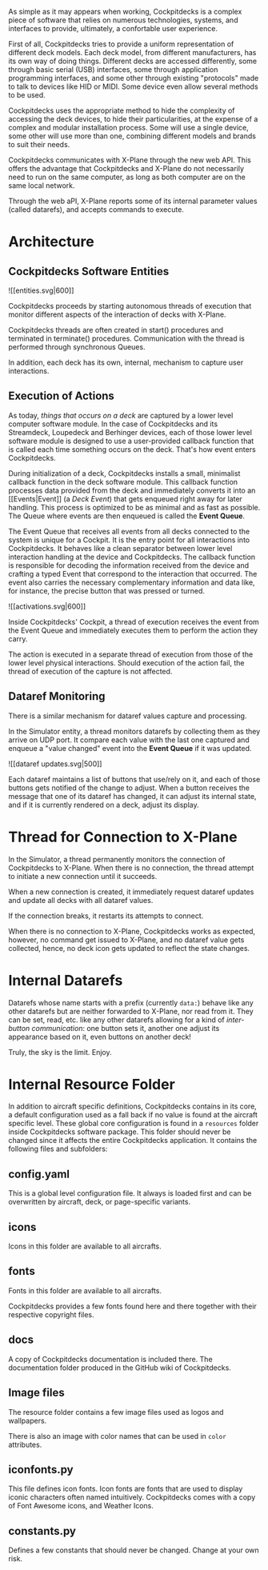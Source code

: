 As simple as it may appears when working, Cockpitdecks is a complex piece of software that relies on numerous technologies, systems, and interfaces to provide, ultimately, a confortable user experience.

First of all, Cockpitdecks tries to provide a uniform representation of different deck models. Each deck model, from different manufacturers, has its own way of doing things. Different decks are accessed differently, some through basic serial (USB) interfaces, some through application programming interfaces, and some other through existing "protocols" made to talk to devices like HID or MIDI. Some device even allow several methods to be used.

Cockpitdecks uses the appropriate method to hide the complexity of accessing the deck devices, to hide their particularities, at the expense of a complex and modular installation process. Some will use a single device, some other will use more than one, combining different models and brands to suit their needs.

Cockpitdecks communicates with X-Plane through the new web API. This offers the advantage that Cockpitdecks and X-Plane do not necessarily need to run on the same computer, as long as both computer are on the same local network.

Through the web aPI, X-Plane reports some of its internal parameter values (called datarefs), and accepts commands to execute.

# Architecture

## Cockpitdecks Software Entities

![[entities.svg|600]]

Cockpitdecks proceeds by starting autonomous threads of execution that monitor different aspects of the interaction of decks with X-Plane.

Cockpitdecks threads are often created in start() procedures and terminated in terminate() procedures. Communication with the thread is performed through synchronous Queues.

In addition, each deck has its own, internal, mechanism to capture user interactions.

## Execution of Actions

As today, *things that occurs on a deck* are captured by a lower level computer software module. In the case of Cockpitdecks and its Streamdeck, Loupedeck and Berhinger devices, each of those lower level software module is designed to use a user-provided callback function that is called each time something occurs on the deck. That's how event enters Cockpitdecks.

During initialization of a deck, Cockpitdecks installs a small, minimalist callback function in the deck software module. This callback function processes data provided from the deck and immediately converts it into an [[Events|Event]] (a *Deck Event*) that gets enqueued right away for later handling. This process is optimized to be as minimal and as fast as possible. The Queue where events are then enqueued is called the **Event Queue**.

The Event Queue that receives all events from all decks connected to the system is unique for a Cockpit. It is the entry point for all interactions into Cockpitdecks. It behaves like a clean separator between lower level interaction handling at the device and Cockpitdecks. The callback function is responsible for decoding the information received from the device and crafting a typed Event that correspond to the interaction that occurred. The event also carries the necessary complementary information and data like, for instance, the precise button that was pressed or turned.

![[activations.svg|600]]

Inside Cockpitdecks' Cockpit, a thread of execution receives the event from the Event Queue and immediately executes them to perform the action they carry.

The action is executed in a separate thread of execution from those of the lower level physical interactions. Should execution of the action fail, the thread of execution of the capture is not affected.

## Dataref Monitoring

There is a similar mechanism for dataref values capture and processing.

In the Simulator entity, a thread monitors datarefs by collecting them as they arrive on UDP port. It compare each value with the last one captured and enqueue a "value changed" event into the **Event Queue** if it was updated.

![[dataref updates.svg|500]]

Each dataref maintains a list of buttons that use/rely on it, and each of those buttons gets notified of the change to adjust. When a button receives the message that one of its dataref has changed, it can adjust its internal state, and if it is currently rendered on a deck, adjust its display.

# Thread for Connection to X-Plane

In the Simulator, a thread permanently monitors the connection of Cockpitdecks to X-Plane. When there is no connection, the thread attempt to initiate a new connection until it succeeds.

When a new connection is created, it immediately request dataref updates and update all decks with all dataref values.

If the connection breaks, it restarts its attempts to connect.

When there is no connection to X-Plane, Cockpitdecks works as expected, however, no command get issued to X-Plane, and no dataref value gets collected, hence, no deck icon gets updated to reflect the state changes.

# Internal Datarefs

Datarefs whose name starts with a prefix (currently `data:`) behave like any other datarefs but are neither forwarded to X-Plane, nor read from it. They can be set, read, etc. like any other datarefs allowing for a kind of *inter-button communication*: one button sets it, another one adjust its appearance based on it, even buttons on another deck!

Truly, the sky is the limit. Enjoy.

# Internal Resource Folder

In addition to aircraft specific definitions, Cockpitdecks contains in its core, a default configuration used as a fall back if no value is found at the aircraft specific level. These global core configuration is found in a `resources` folder inside Cockpitdecks software package. This folder should never be changed since it affects the entire Cockpitdecks application. It contains the following files and subfolders:

## config.yaml

This is a global level configuration file. It always is loaded first and can be overwritten by aircraft, deck, or page-specific variants.

## icons

Icons in this folder are available to all aircrafts.

## fonts

Fonts in this folder are available to all aircrafts.

Cockpitdecks provides a few fonts found here and there together with their respective copyright files.

## docs

A copy of Cockpitdecks documentation is included there. The documentation folder produced in the GitHub wiki of Cockpitdecks.

## Image files

The resource folder contains a few image files used as logos and wallpapers.

There is also an image with color names that can be used in `color` attributes.

## iconfonts.py

This file defines icon fonts. Icon fonts are fonts that are used to display iconic characters often named intuitively. Cockpitdecks comes with a copy of Font Awesome icons, and Weather Icons.

## constants.py

Defines a few constants that should never be changed. Change at your own risk.
